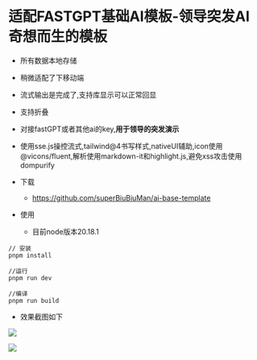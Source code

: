 # 适配FASTGPT基础AI模板-领导突发AI奇想而生的模板

* 所有数据本地存储
* 稍微适配了下移动端
* 流式输出是完成了,支持库显示可以正常回显
* 支持折叠
* 对接fastGPT或者其他ai的key,**用于领导的突发演示**
* 使用sse.js操控流式,tailwind@4书写样式,nativeUI辅助,icon使用@vicons/fluent,解析使用markdown-it和highlight.js,避免xss攻击使用dompurify
* 下载
  * https://github.com/superBiuBiuMan/ai-base-template

* 使用
  * 目前node版本20.18.1

```
// 安装
pnpm install 

//运行
pnpm run dev

//编译
pnpm run build
```



* 效果截图如下

![](https://oss.dreamlove.top/i/2025/02/20/p6vhkh-2.png)

![](https://oss.dreamlove.top/i/2025/02/20/p99c65-2.png)
